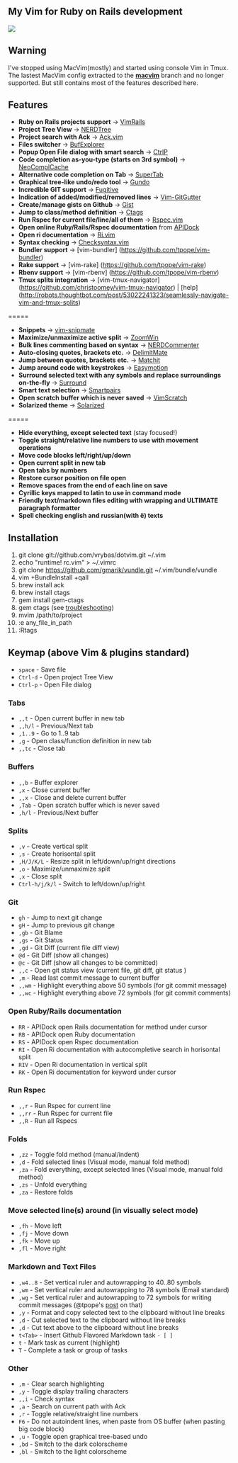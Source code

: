 ## My Vim for Ruby on Rails development
![](http://f.cl.ly/items/1i2S0x1S060D3m2d2A3M/Screenshot_6_19_13_7_25_PM.png)

## Warning ##
I've stopped using MacVim(mostly) and started using console Vim in Tmux.
The lastest MacVim config extracted to the
[**macvim**](https://github.com/vrybas/dotvim/tree/macvim) branch and no
longer supported. But still contains most of the features described here.

## Features ##
   * **Ruby on Rails projects support** → [VimRails](http://github.com/tpope/vim-rails)
   * **Project Tree View** → [NERDTree](http://github.com/scrooloose/nerdtree)
   * **Project search with Ack** → [Ack.vim](http://github.com/mileszs/ack.vim)
   * **Files switcher** → [BufExplorer](http://github.com/vim-scripts/bufexplorer.zip)
   * **Popup Open File dialog with smart search** → [CtrlP](https://github.com/kien/ctrlp.vim)
   * **Code completion as-you-type (starts on 3rd symbol)** → [NeoComplCache](http://github.com/Shougo/neocomplcache.vim)
   * **Alternative code completion on Tab** → [SuperTab](http://github.com/ervandew/supertab)
   * **Graphical tree-like undo/redo tool** → [Gundo](http://github.com/sjl/gundo.vim)
   * **Incredible GIT support** → [Fugitive](http://github.com/tpope/vim-fugitive)
   * **Indication of added/modified/removed lines** → [Vim-GitGutter](https://github.com/airblade/vim-gitgutter)
   * **Create/manage gists on Github** → [Gist](http://github.com/mattn/gist-vim)
   * **Jump to class/method definition** → [Ctags](http://ctags.sourceforge.net)
   * **Run Rspec for current file/line/all of them** → [Rspec.vim](https://github.com/skwp/vim-rspec)
   * **Open online Ruby/Rails/Rspec documentation** from [APIDock](http://apidock.com)
   * **Open ri documentation** → [Ri.vim](https://github.com/danchoi/ri.vim)
   * **Syntax checking** → [Checksyntax.vim](https://github.com/tomtom/checksyntax_vim)
   * **Bundler support** → [vim-bundler] (https://github.com/tpope/vim-bundler)
   * **Rake support** → [vim-rake] (https://github.com/tpope/vim-rake)
   * **Rbenv support** → [vim-rbenv] (https://github.com/tpope/vim-rbenv)
   * **Tmux splits integration** → [vim-tmux-navigator] (https://github.com/christoomey/vim-tmux-navigator) | [help] (http://robots.thoughtbot.com/post/53022241323/seamlessly-navigate-vim-and-tmux-splits)

=====
   * **Snippets** → [vim-snipmate](http://github.com/garbas/vim-snipmate)
   * **Maximize/unmaximize active split** → [ZoomWin](http://github.com/vim-scripts/ZoomWin)
   * **Bulk lines commenting based on syntax** → [NERDCommenter](http://github.com/scrooloose/nerdcommenter)
   * **Auto-closing quotes, brackets etc.** → [DelimitMate](http://github.com/vim-scripts/delimitMate.vim)
   * **Jump between quotes, brackets etc.** → [Matchit](http://github.com/tsaleh/vim-matchit)
   * **Jump around code with keystrokes** → [Easymotion](http://github.com/Lokaltog/vim-easymotion)
   * **Surround selected text with any symbols and replace surroundings on-the-fly** → [Surround](http://github.com/tpope/vim-surround)
   * **Smart text selection** → [Smartpairs](https://github.com/gorkunov/smartpairs.vim)
   * **Open scratch buffer which is never saved** → [VimScratch](http://github.com/duff/vim-scratch)
   * **Solarized theme** → [Solarized](http://github.com/altercation/vim-colors-solarized)

=====
   * **Hide everything, except selected text** (stay focused!)
   * **Toggle straight/relative line numbers to use with movement operations**
   * **Move code blocks left/right/up/down**
   * **Open current split in new tab**
   * **Open tabs by numbers**
   * **Restore cursor position on file open**
   * **Remove spaces from the end of each line on save**
   * **Cyrillic keys mapped to latin to use in command mode**
   * **Friendly text/markdown files editing with wrapping and ULTIMATE paragraph formatter**
   * **Spell checking english and russian(with ё) texts**

## Installation ##
   1. git clone git://github.com/vrybas/dotvim.git ~/.vim
   2. echo "runtime! rc.vim" > ~/.vimrc
   3. git clone https://github.com/gmarik/vundle.git ~/.vim/bundle/vundle
   4. vim +BundleInstall +qall
   5. brew install ack
   6. brew install ctags
   7. gem install gem-ctags
   8. gem ctags (see [troubleshooting](https://github.com/tpope/gem-ctags#troubleshooting))
   9. mvim /path/to/project
   10. :e any_file_in_path
   11. :Rtags

## Keymap (above Vim & plugins standard) ##

* `space` -  Save file
* `Ctrl-d` - Open project Tree View
* `Ctrl-p` - Open File dialog

### Tabs
* `,,t` - Open current buffer in new tab
* `,,h/l` - Previous/Next tab
* `,1..9` - Go to 1..9 tab
* `,g` - Open class/function definition in new tab
* `,,tc` - Close tab

### Buffers
* `,,b` - Buffer explorer
* `,x` - Close current buffer
* `,,x` - Close and delete current buffer
* `,Tab` - Open scratch buffer which is never saved
* `,h/l` - Previous/Next buffer

### Splits
* `,v` - Create vertical split
* `,s` - Create horisontal split
* `,H/J/K/L` - Resize split in left/down/up/right directions
* `,o` - Maximize/unmaximize split
* `,x` - Close split
* `Ctrl-h/j/k/l` - Switch to left/down/up/right

### Git
* `gh` - Jump to next git change
* `gH` - Jump to previous git change
* `,gb` - Git Blame
* `,gs` - Git Status
* `,gd` - Git Diff (current file diff view)
* `@d` - Git Diff (show all changes)
* `@c` - Git Diff (show all changes to be committed)
* `,,c` - Open git status view (current file, git diff, git status )
* `,m` - Read last commit message to current buffer
* `,,wm` - Highlight everything above 50 symbols (for git commit message)
* `,,wc` - Highlight everything above 72 symbols (for git commit comments)

### Open Ruby/Rails documentation
* `RR` - APIDock open Rails documentation for method under cursor
* `RB` - APIDock open Ruby documentation
* `RS` - APIDock open Rspec documentation
* `RI` - Open Ri documentation with autocompletive search in horisontal split
* `RIV` - Open Ri documentation in vertical split
* `RK` - Open Ri documentation for keyword under cursor

### Run Rspec
* `,,r`   - Run Rspec for current line
* `,,rr`  - Run Rspec for current file
* `,,R` - Run all Rspecs

### Folds
* `,zz` - Toggle fold method (manual/indent)
* `,d` - Fold selected lines (Visual mode, manual fold method)
* `,za` - Fold everything, except selected lines (Visual mode, manual fold method)
* `,zs` - Unfold everything
* `,za` - Restore folds

### Move selected line(s) around (in visually select mode)
* `,fh` - Move left
* `,fj` - Move down
* `,fk` - Move up
* `,fl` - Move right

### Markdown and Text Files
* `,w4..8` - Set vertical ruler and autowrapping to 40..80 symbols
* `,wm`  - Set vertical ruler and autowrapping to 78 symbols (Email standard)
* `,wg`  - Set vertical ruler and autowrapping to 72 symbols for writing commit messages (@tpope's [post](http://tbaggery.com/2008/04/19/a-note-about-git-commit-messages.html) on that)
* `,y` - Format and copy selected text to the clipboard without line breaks
* `,d` - Cut selected text to the clipboard without line breaks
* `,d` - Cut text above to the clipboard without line breaks
* `t<Tab>` - Insert Github Flavored Markdown task `- [ ]`
* `t` - Mark task as current (highlight)
* `T` - Complete a task or group of tasks

### Other
* `,m`  - Clear search highlighting
* `,y`  - Toggle display trailing characters
* `,,i` - Check syntax
* `,a`  - Search on current path with Ack
* `,r`  - Toggle relative/straight line numbers
* `F6`  - Do not autoindent lines, when paste from OS buffer (when pasting big code block)
* `,u`  - Toggle open graphical tree-based undo
* `,bd` - Switch to the dark colorscheme
* `,bl` - Switch to the light colorscheme

